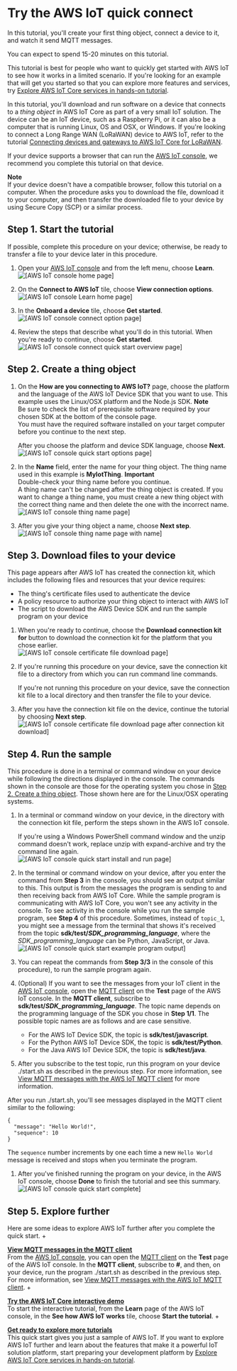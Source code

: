 # Try the AWS IoT quick connect<a name="iot-quick-start"></a>

In this tutorial, you'll create your first thing object, connect a device to it, and watch it send MQTT messages\. 

You can expect to spend 15\-20 minutes on this tutorial\.

This tutorial is best for people who want to quickly get started with AWS IoT to see how it works in a limited scenario\. If you're looking for an example that will get you started so that you can explore more features and services, try [Explore AWS IoT Core services in hands\-on tutorial](iot-gs-first-thing.md)\.

In this tutorial, you'll download and run software on a device that connects to a *thing object* in AWS IoT Core as part of a very small IoT solution\. The device can be an IoT device, such as a Raspberry Pi, or it can also be a computer that is running Linux, OS and OSX, or Windows\. If you're looking to connect a Long Range WAN \(LoRaWAN\) device to AWS IoT, refer to the tutorial [Connecting devices and gateways to AWS IoT Core for LoRaWAN](connect-iot-lorawan.md)\.

If your device supports a browser that can run the [AWS IoT console](https://console.aws.amazon.com/iot/home), we recommend you complete this tutorial on that device\.

**Note**  
If your device doesn't have a compatible browser, follow this tutorial on a computer\. When the procedure asks you to download the file, download it to your computer, and then transfer the downloaded file to your device by using Secure Copy \(SCP\) or a similar process\.

## Step 1\. Start the tutorial<a name="iot-quick-start-connect"></a>

If possible, complete this procedure on your device; otherwise, be ready to transfer a file to your device later in this procedure\.

1. Open your [AWS IoT console](https://console.aws.amazon.com/iot/home) and from the left menu, choose **Learn**\.  
![\[AWS IoT console home page\]](http://docs.aws.amazon.com/iot/latest/developerguide/images/aws-iot-home.png)

1. On the **Connect to AWS IoT** tile, choose **View connection options**\.  
![\[AWS IoT console Learn home page\]](http://docs.aws.amazon.com/iot/latest/developerguide/images/aws-iot-learn-home.png)

1. In the **Onboard a device** tile, choose **Get started**\.  
![\[AWS IoT console connect option page\]](http://docs.aws.amazon.com/iot/latest/developerguide/images/aws-iot-learn-connect.png)

1. Review the steps that describe what you'll do in this tutorial\. When you're ready to continue, choose **Get started**\.  
![\[AWS IoT console connect quick start overview page\]](http://docs.aws.amazon.com/iot/latest/developerguide/images/aws-iot-learn-connect-overview.png)

## Step 2\. Create a thing object<a name="iot-quick-start-configure"></a>

1. On the **How are you connecting to AWS IoT?** page, choose the platform and the language of the AWS IoT Device SDK that you want to use\. This example uses the Linux/OSX platform and the Node\.js SDK\.
**Note**  
Be sure to check the list of prerequisite software required by your chosen SDK at the bottom of the console page\.  
You must have the required software installed on your target computer before you continue to the next step\.

   After you choose the platform and device SDK language, choose **Next**\.  
![\[AWS IoT console quick start options page\]](http://docs.aws.amazon.com/iot/latest/developerguide/images/aws-iot-learn-connect-options.png)

1. In the **Name** field, enter the name for your thing object\. The thing name used in this example is **MyIotThing**\.
**Important**  
Double\-check your thing name before you continue\.  
A thing name can't be changed after the thing object is created\. If you want to change a thing name, you must create a new thing object with the correct thing name and then delete the one with the incorrect name\.  
![\[AWS IoT console thing name page\]](http://docs.aws.amazon.com/iot/latest/developerguide/images/aws-iot-learn-connect-thing-1.png)

1. After you give your thing object a name, choose **Next step**\.  
![\[AWS IoT console thing name page with name\]](http://docs.aws.amazon.com/iot/latest/developerguide/images/aws-iot-learn-connect-thing-1-named.png)

## Step 3\. Download files to your device<a name="iot-quick-start-name"></a>

This page appears after AWS IoT has created the connection kit, which includes the following files and resources that your device requires:
+ The thing's certificate files used to authenticate the device
+ A policy resource to authorize your thing object to interact with AWS IoT
+ The script to download the AWS Device SDK and run the sample program on your device

1. When you're ready to continue, choose the **Download connection kit for** button to download the connection kit for the platform that you chose earlier\.  
![\[AWS IoT console certificate file download page\]](http://docs.aws.amazon.com/iot/latest/developerguide/images/aws-iot-learn-connect-thing-2-before.png)

1. If you're running this procedure on your device, save the connection kit file to a directory from which you can run command line commands\.

   If you're not running this procedure on your device, save the connection kit file to a local directory and then transfer the file to your device\.

1. After you have the connection kit file on the device, continue the tutorial by choosing **Next step**\.  
![\[AWS IoT console certificate file download page after connection kit download\]](http://docs.aws.amazon.com/iot/latest/developerguide/images/aws-iot-learn-connect-thing-2-after.png)

## Step 4\. Run the sample<a name="iot-quick-start-install-run"></a>

This procedure is done in a terminal or command window on your device while following the directions displayed in the console\. The commands shown in the console are those for the operating system you chose in [Step 2\. Create a thing object](#iot-quick-start-configure)\. Those shown here are for the Linux/OSX operating systems\. 

1. In a terminal or command window on your device, in the directory with the connection kit file, perform the steps shown in the AWS IoT console\.

   If you're using a Windows PowerShell command window and the unzip command doesn't work, replace unzip with expand\-archive and try the command line again\.   
![\[AWS IoT console quick start install and run page\]](http://docs.aws.amazon.com/iot/latest/developerguide/images/aws-iot-learn-connect-thing-3.png)

1. In the terminal or command window on your device, after you enter the command from **Step 3** in the console, you should see an output similar to this\. This output is from the messages the program is sending to and then receiving back from AWS IoT Core\. While the sample program is communicating with AWS IoT Core, you won't see any activity in the console\. To see activity in the console while you run the sample program, see **Step 4** of this procedure\. Sometimes, instead of `topic_1`, you might see a message from the terminal that shows it's received from the topic **sdk/test/*SDK\_programming\_language***, where the *SDK\_programming\_language* can be Python, JavaScript, or Java\.  
![\[AWS IoT console quick start example program output\]](http://docs.aws.amazon.com/iot/latest/developerguide/images/aws-iot-learn-connect-console-output.png)

1. You can repeat the commands from **Step 3/3** in the console of this procedure\), to run the sample program again\.

1. \(Optional\) If you want to see the messages from your IoT client in the [AWS IoT console](https://console.aws.amazon.com/iot/home), open the [MQTT client](https://console.aws.amazon.com/iot/home#/test) on the **Test** page of the AWS IoT console\. In the **MQTT client**, subscribe to **sdk/test/*SDK\_programming\_language***\. The topic name depends on the programming language of the SDK you chose in **Step 1/1**\. The possible topic names are as follows and are case sensitive\.
   + For the AWS IoT Device SDK, the topic is **sdk/test/javascript**\.
   + For the Python AWS IoT Device SDK, the topic is **sdk/test/Python**\.
   + For the Java AWS IoT Device SDK, the topic is **sdk/test/java**\.

1.  After you subscribe to the test topic, run this program on your device \./start\.sh as described in the previous step\. For more information, see [View MQTT messages with the AWS IoT MQTT client](view-mqtt-messages.md) for more information\.

   After you run \./start\.sh, you'll see messages displayed in the MQTT client similar to the following:

   ```
   {
     "message": "Hello World!",
     "sequence": 10
   }
   ```

   The `sequence` number increments by one each time a new `Hello World` message is received and stops when you terminate the program\.

1. After you've finished running the program on your device, in the AWS IoT console, choose **Done** to finish the tutorial and see this summary\.  
![\[AWS IoT console quick start complete\]](http://docs.aws.amazon.com/iot/latest/developerguide/images/aws-iot-learn-connect-complete.png)

## Step 5\. Explore further<a name="iot-quick-start-test"></a>

Here are some ideas to explore AWS IoT further after you complete the quick start\.
+ 

**[View MQTT messages in the MQTT client](https://console.aws.amazon.com/iot/home#/test)**  
From the [AWS IoT console](https://console.aws.amazon.com/iot/home), you can open the [MQTT client](https://console.aws.amazon.com/iot/home#/test) on the **Test** page of the AWS IoT console\. In the **MQTT client**, subscribe to **\#**, and then, on your device, run the program \./start\.sh as described in the previous step\. For more information, see [View MQTT messages with the AWS IoT MQTT client](view-mqtt-messages.md)\.
+ 

**[Try the AWS IoT Core interactive demo](interactive-demo.md)**  
To start the interactive tutorial, from the **Learn** page of the AWS IoT console, in the **See how AWS IoT works** tile, choose **Start the tutorial**\.
+ 

**[Get ready to explore more tutorials](iot-gs-first-thing.md)**  
This quick start gives you just a sample of AWS IoT\. If you want to explore AWS IoT further and learn about the features that make it a powerful IoT solution platform, start preparing your development platform by [Explore AWS IoT Core services in hands\-on tutorial](iot-gs-first-thing.md)\.